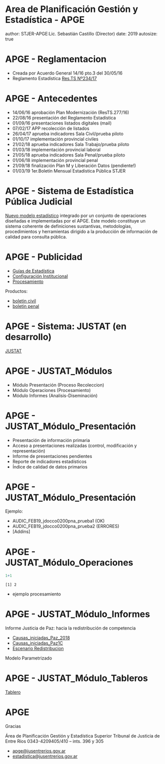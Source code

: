 Area de Planificación Gestión y Estadística - APGE
========================================================
author: STJER-APGE:Lic. Sebastián Castillo (Director)
date: 2019
autosize: true

APGE - Reglamentacion
========================================================
+ Creada por Acuerdo General 14/16 pto.3 del 30/05/16
+ Reglamento Estadística [Res.TS Nº234/17](http://www.jusentrerios.gov.ar/estadistica/reglamento-de-estadistica-19-09-17/)

APGE - Antecedentes
========================================================
+ 14/06/16 aprobación Plan Modernización (ResTS.277/16)
+ 22/08/16 presentación del Reglamento Estadística
+ 01/09/16 presentaciones listados digitales (mail)
+ 07/02/17 APP recolección de listados
+ 26/04/17 aprueba indicadores Sala Civil/prueba piloto
+ 01/10/17 implementación provincial civiles
+ 21/02/18 aprueba indicadores Sala Trabajo/prueba piloto
+ 01/03/18 implementación provincial laboral
+ 21/05/18 aprueba indicadores Sala Penal/prueba piloto 
+ 01/06/18 implementación provincial penal
+ 21/09/18 finalización Plan M y Liberación Datos (pendiente!)
+ 01/03/19 1er.Boletín Mensual Estadística Pública STJER

APGE - Sistema de Estadística Pública Judicial
========================================================
[Nuevo modelo estadístico](http://rstudio.jusentrerios.gov.ar:8787/files/apge_presentacion/capacitacion/materiales/PAGINAWEB%20-%20Nuevo%20Modelo%20de%20Procesos%20Estad%C3%ADsticos%20.pdf) integrado por un conjunto de operaciones diseñadas e implementadas por el APGE. Este modelo constituye un sistema coherente de definiciones sustantivas, metodologías, procedimientos y herramientas dirigido a la producción de información de calidad para consulta pública.

APGE - Publicidad 
========================================================
+ [Guías de Estadística](https://drive.google.com/drive/folders/1HjJ8E82mcIVIck4H0giFWwTmOVLbK2NZ)
+ [Configuración Institucional](https://bitbucket.org/apgye/apgyejuserorganization/src/master/)
+ [Procesamiento](https://bitbucket.org/apgye/apgyeoperationsjuser/src/master/R/)

Productos: 
+ [boletin civil](http://rstudio.jusentrerios.gov.ar:8787/files/apge_presentacion/capacitacion/materiales/Boletin_Mensual_Civil_febabril2019.pdf)
+ [boletin penal](http://rstudio.jusentrerios.gov.ar:8787/files/apge_presentacion/capacitacion/materiales/Boletin_Mensual_Penal_febabril2019.pdf)

APGE - Sistema: JUSTAT (en desarrollo)
========================================================

[JUSTAT](http://rstudio.jusentrerios.gov.ar:8787/files/apge_presentacion/capacitacion/materiales/JUSTAT_tecnolog%C3%ADas.png)

APGE - JUSTAT_Módulos
========================================================

- Módulo Presentación (Proceso Recoleccion)
- Módulo Operaciones (Procesamiento)
- Módulo Informes (Analisis-Diseminación)

APGE - JUSTAT_Módulo_Presentación
========================================================

- Presentación de información primaria 
- Acceso a presentaciones realizadas (control, modificación y representación) 
- Informe de presentaciones pendientes
- Reporte de indicadores estadísticos 
- Índice de calidad de datos primarios

APGE - JUSTAT_Módulo_Presentación
========================================================

Ejemplo: 
+ AUDIC_FEB19_jdocco0200pna_prueba1 (OK)    
+ AUDIC_FEB19_jdocco0200pna_prueba2 (ERRORES)   
+ [Addins]

APGE - JUSTAT_Módulo_Operaciones 
========================================================


```r
1+1
```

```
[1] 2
```

+ ejemplo procesamiento

APGE - JUSTAT_Módulo_Informes
========================================================
Informe Justicia de Paz: hacia la redistribución de competencia   

+ [Causas_iniciadas_Paz_2018](http://rstudio.jusentrerios.gov.ar:8787/files/apge_presentacion/capacitacion/materiales/graf_inic_paz_2018.html) 
+ [Causas_iniciadas_Paz1C](http://rstudio.jusentrerios.gov.ar:8787/files/apge_presentacion/capacitacion/materiales/Inic_1c_xgrupo.html) 
+ [Escenario Redistribucion](http://rstudio.jusentrerios.gov.ar:8787/files/apge_presentacion/capacitacion/materiales/escenario_redistribucion.html)    

Modelo Parametrizado

APGE - JUSTAT_Módulo_Tableros
========================================================

[Tablero](https://justat.jusentrerios.gov.ar/tablero/)

APGE
========================================================
Gracias

Área de Planificación Gestión y Estadística
Superior Tribunal de Justicia de Entre Ríos
0343-4209405/410 – ints. 396 y 305
+ apge@jusentrerios.gov.ar  
+ estadistica@jusentrerios.gov.ar   
